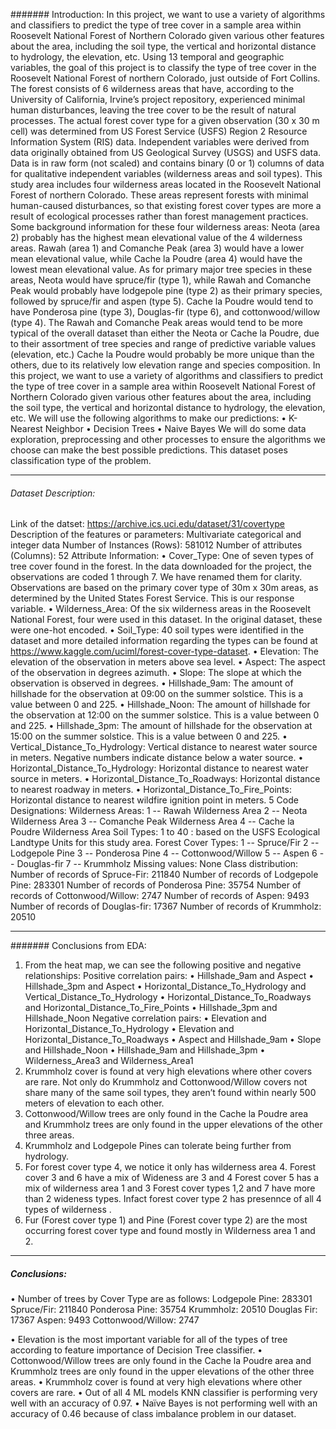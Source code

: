 ####### Introduction:
In this project, we want to use a variety of algorithms and classifiers to predict the type of tree cover in a sample area within Roosevelt National Forest of Northern Colorado given various other features about the area, including the soil type, the vertical and horizontal distance to hydrology, the elevation, etc. 
Using 13 temporal and geographic variables, the goal of this project is to classify the type of tree 
cover in the Roosevelt National Forest of northern Colorado, just outside of Fort Collins. The 
forest consists of 6 wilderness areas that have, according to the University of California, Irvine’s 
project repository, experienced minimal human disturbances, leaving the tree cover to be the 
result of natural processes.
The actual forest cover type for a given observation (30 x 30 m cell) was determined from US 
Forest Service (USFS) Region 2 Resource Information System (RIS) data. Independent variables 
were derived from data originally obtained from US Geological Survey (USGS) and USFS data. 
Data is in raw form (not scaled) and contains binary (0 or 1) columns of data for qualitative 
independent variables (wilderness areas and soil types). This study area includes four wilderness 
areas located in the Roosevelt National Forest of northern Colorado. These areas represent 
forests with minimal human-caused disturbances, so that existing forest cover types are more a 
result of ecological processes rather than forest management practices. 
Some background information for these four wilderness areas: Neota (area 2) probably has the 
highest mean elevational value of the 4 wilderness areas. Rawah (area 1) and Comanche Peak 
(area 3) would have a lower mean elevational value, while Cache la Poudre (area 4) would have 
the lowest mean elevational value. As for primary major tree species in these areas, Neota would 
have spruce/fir (type 1), while Rawah and Comanche Peak would probably have lodgepole pine 
(type 2) as their primary species, followed by spruce/fir and aspen (type 5). Cache la Poudre 
would tend to have Ponderosa pine (type 3), Douglas-fir (type 6), and cottonwood/willow (type 
4). The Rawah and Comanche Peak areas would tend to be more typical of the overall dataset 
than either the Neota or Cache la Poudre, due to their assortment of tree species and range of 
predictive variable values (elevation, etc.) Cache la Poudre would probably be more unique than 
the others, due to its relatively low elevation range and species composition.
In this project, we want to use a variety of algorithms and classifiers to predict the type of tree 
cover in a sample area within Roosevelt National Forest of Northern Colorado given various other 
features about the area, including the soil type, the vertical and horizontal distance to hydrology, 
the elevation, etc. We will use the following algorithms to make our predictions:
• K-Nearest Neighbor
• Decision Trees
• Naive Bayes
We will do some data exploration, preprocessing and other processes to ensure the algorithms 
we choose can make the best possible predictions. This dataset poses classification type of the 
problem.
**************************************************************************************************************************************
###### Dataset Description:
Link of the datset: https://archive.ics.uci.edu/dataset/31/covertype
Description of the features or parameters: Multivariate categorical and integer data
Number of Instances (Rows): 581012
Number of attributes (Columns): 52
Attribute Information:
• Cover_Type: One of seven types of tree cover found in the forest. In the data downloaded for 
the project, the observations are coded 1 through 7. We have renamed them for clarity. 
Observations are based on the primary cover type of 30m x 30m areas, as determined by the 
United States Forest Service. This is our response variable.
• Wilderness_Area: Of the six wilderness areas in the Roosevelt National Forest, four were used in 
this dataset. In the original dataset, these were one-hot encoded. 
• Soil_Type: 40 soil types were identified in the dataset and more detailed information regarding 
the types can be found at https://www.kaggle.com/uciml/forest-cover-type-dataset. 
• Elevation: The elevation of the observation in meters above sea level.
• Aspect: The aspect of the observation in degrees azimuth.
• Slope: The slope at which the observation is observed in degrees.
• Hillshade_9am: The amount of hillshade for the observation at 09:00 on the summer solstice. 
This is a value between 0 and 225.
• Hillshade_Noon: The amount of hillshade for the observation at 12:00 on the summer solstice. 
This is a value between 0 and 225.
• Hillshade_3pm: The amount of hillshade for the observation at 15:00 on the summer solstice. 
This is a value between 0 and 225.
• Vertical_Distance_To_Hydrology: Vertical distance to nearest water source in meters. Negative 
numbers indicate distance below a water source.
• Horizontal_Distance_To_Hydrology: Horizontal distance to nearest water source in meters.
• Horizontal_Distance_To_Roadways: Horizontal distance to nearest roadway in meters.
• Horizontal_Distance_To_Fire_Points: Horizontal distance to nearest wildfire ignition point in 
meters.
5
Code Designations:
Wilderness Areas: 1 -- Rawah Wilderness Area
2 -- Neota Wilderness Area
3 -- Comanche Peak Wilderness Area
4 -- Cache la Poudre Wilderness Area
Soil Types: 1 to 40 : based on the USFS Ecological
Landtype Units for this study area.
Forest Cover Types: 1 -- Spruce/Fir
2 -- Lodgepole Pine
3 -- Ponderosa Pine
4 -- Cottonwood/Willow
5 -- Aspen
6 -- Douglas-fir
7 -- Krummholz
Missing values: None
Class distribution:
 Number of records of Spruce-Fir: 211840 
Number of records of Lodgepole Pine: 283301 
Number of records of Ponderosa Pine: 35754 
Number of records of Cottonwood/Willow: 2747 
Number of records of Aspen: 9493 
Number of records of Douglas-fir: 17367 
Number of records of Krummholz: 20510

*************************************************************************************************************************************
####### Conclusions from EDA:
1. From the heat map, we can see the following positive and negative relationships:
Positive correlation pairs:
• Hillshade_9am and Aspect
• Hillshade_3pm and Aspect
• Horizontal_Distance_To_Hydrology and Vertical_Distance_To_Hydrology
• Horizontal_Distance_To_Roadways and Horizontal_Distance_To_Fire_Points
• Hillshade_3pm and Hillshade_Noon
Negative correlation pairs:
• Elevation and Horizontal_Distance_To_Hydrology
• Elevation and Horizontal_Distance_To_Roadways
• Aspect and Hillshade_9am
• Slope and Hillshade_Noon
• Hillshade_9am and Hillshade_3pm
• Wilderness_Area3 and Wilderness_Area1
2. Krummholz cover is found at very high elevations where other covers are rare. Not only do 
Krummholz and Cottonwood/Willow covers not share many of the same soil types, they 
aren’t found within nearly 500 meters of elevation to each other.
3. Cottonwood/Willow trees are only found in the Cache la Poudre area and Krummholz trees 
are only found in the upper elevations of the other three areas.
4. Krummholz and Lodgepole Pines can tolerate being further from hydrology.
5. For forest cover type 4, we notice it only has wilderness area 4. Forest cover 3 and 6 have a 
mix of Wideness are 3 and 4 Forest cover 5 has a mix of wilderness area 1 and 3 Forest cover 
types 1,2 and 7 have more than 2 wideness types. Infact forest cover type 2 has presennce of 
all 4 types of wilderness .
6. Fur (Forest cover type 1) and Pine (Forest cover type 2) are the most occurring forest cover 
type and found mostly in Wilderness area 1 and 2.
***********************************************************************************************************************************
##### Conclusions:
• Number of trees by Cover Type are as follows:
Lodgepole Pine: 283301
Spruce/Fir: 211840
Ponderosa Pine: 35754
Krummholz: 20510
Douglas Fir: 17367
Aspen: 9493
Cottonwood/Willow: 2747

• Elevation is the most important variable for all of the types of tree according to feature 
importance of Decision Tree classifier.
• Cottonwood/Willow trees are only found in the Cache la Poudre area and Krummholz trees 
are only found in the upper elevations of the other three areas.
• Krummholz cover is found at very high elevations where other covers are rare.
• Out of all 4 ML models KNN classifier is performing very well with an accuracy of 0.97.
• Naïve Bayes is not performing well with an accuracy of 0.46 because of class imbalance 
problem in our dataset.

